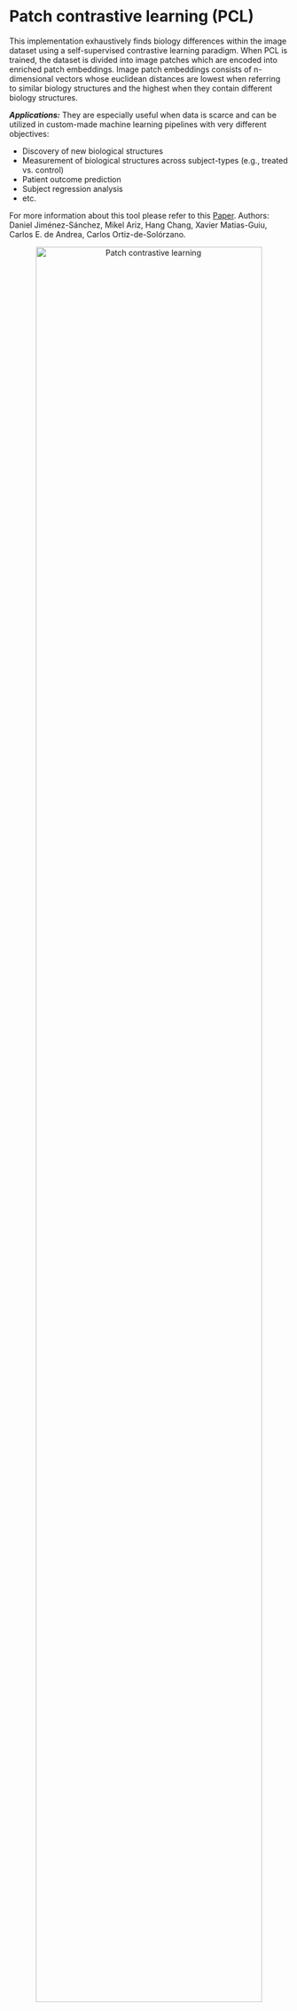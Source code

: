 # Patch contrastive learning (PCL)

This implementation exhaustively finds biology differences within the image dataset using a self-supervised contrastive learning paradigm. When PCL is trained, the dataset is divided into image patches which are encoded into enriched patch embeddings. Image patch embeddings consists of n-dimensional vectors whose euclidean distances are lowest when referring to similar biology structures and the highest when they contain different biology structures.

***Applications:*** 
They are especially useful when data is scarce and can be utilized in custom-made machine learning pipelines with very different objectives:   
  - Discovery of new biological structures
  - Measurement of biological structures across subject-types (e.g., treated vs. control)
  - Patient outcome prediction
  - Subject regression analysis
  - etc.

For more information about this tool please refer to this <a href="arxiv.org/abs/2103.05385">Paper</a>. 
Authors: Daniel Jiménez-Sánchez, Mikel Ariz, Hang Chang, Xavier Matias-Guiu, Carlos E. de Andrea, Carlos Ortiz-de-Solórzano.

<div align="center">
  <img width="90%" alt="Patch contrastive learning" src="https://github.com/djimenezsanchez/PatchContrastiveLearning/blob/main/images/2020_06_15_PCL_GITHUB.gif">
</div>
<div align="center">
  An illustration of Patch Contrastive Learning. 
</div>

 
### Data download

To replicate the paper's experiments on a endometrial cancer 7-marker image dataset, first download the images following the [link (download Example_POLE.zip)](https://zenodo.org/record/4630664#.YFoGLa9KiUk).

When downloaded, add the images to the folder 'Examples/Example_POLE/'.

### Usage 

Run main.py 
